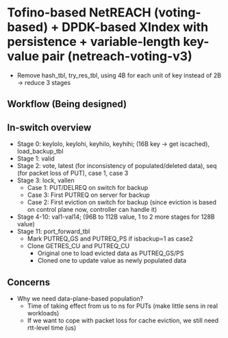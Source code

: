 # Tofino-based NetREACH (voting-based) + DPDK-based XIndex with persistence + variable-length key-value pair (netreach-voting-v3)

- Remove hash_tbl, try_res_tbl, using 4B for each unit of key instead of 2B -> reduce 3 stages

## Workflow (Being designed)

## In-switch overview

* Stage 0: keylolo, keylohi, keyhilo, keyhihi; (16B key -> get iscached), load_backup_tbl
* Stage 1: valid
* Stage 2: vote, latest (for inconsistency of populated/deleted data), seq (for packet loss of PUT), case 1, case 3
* Stage 3: lock, vallen
	- Case 1: PUT/DELREQ on switch for backup
	- Case 3: First PUTREQ on server for backup
	- Case 2: First eviction on switch for backup (since eviction is based on control plane now, controller can handle it)
* Stage 4-10: val1-val14; (96B to 112B value, 1 to 2 more stages for 128B value)
* Stage 11: port_forward_tbl
	- Mark PUTREQ_GS and PUTREQ_PS if isbackup=1 as case2
	- Clone GETRES_CU and PUTREQ_CU
		+ Original one to load evicted data as PUTREQ_GS/PS
		+ Cloned one to update value as newly populated data

## Concerns

- Why we need data-plane-based population?
	+ Time of taking effect from us to ns for PUTs (make little sens in real workloads)
	+ If we want to cope with packet loss for cache eviction, we still need rtt-level time (us)
